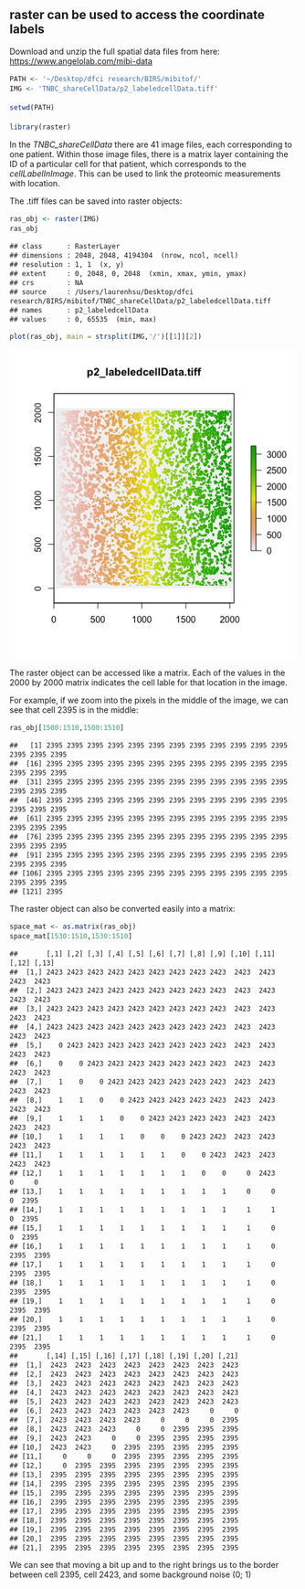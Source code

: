 raster can be used to access the coordinate labels
--------------------------------------------------

Download and unzip the full spatial data files from here:
<a href="https://www.angelolab.com/mibi-data" class="uri">https://www.angelolab.com/mibi-data</a>

``` r
PATH <- '~/Desktop/dfci research/BIRS/mibitof/'
IMG <- 'TNBC_shareCellData/p2_labeledcellData.tiff'

setwd(PATH)

library(raster)
```

In the *TNBC\_shareCellData* there are 41 image files, each
corresponding to one patient. Within those image files, there is a
matrix layer containing the ID of a particular cell for that patient,
which corresponds to the *cellLabelInImage*. This can be used to link the 
proteomic measurements with location.

The .tiff files can be saved into raster objects:

``` r
ras_obj <- raster(IMG)
ras_obj
```

    ## class      : RasterLayer 
    ## dimensions : 2048, 2048, 4194304  (nrow, ncol, ncell)
    ## resolution : 1, 1  (x, y)
    ## extent     : 0, 2048, 0, 2048  (xmin, xmax, ymin, ymax)
    ## crs        : NA 
    ## source     : /Users/laurenhsu/Desktop/dfci research/BIRS/mibitof/TNBC_shareCellData/p2_labeledcellData.tiff 
    ## names      : p2_labeledcellData 
    ## values     : 0, 65535  (min, max)

``` r
plot(ras_obj, main = strsplit(IMG,'/')[[1]][2])
```

![](raster_img_ex.png)

The raster object can be accessed like a matrix. Each of the values in
the 2000 by 2000 matrix indicates the cell lable for that location in
the image.

For example, if we zoom into the pixels in the middle of the image, we
can see that cell 2395 is in the middle:

``` r
ras_obj[1500:1510,1500:1510]
```

    ##   [1] 2395 2395 2395 2395 2395 2395 2395 2395 2395 2395 2395 2395 2395 2395 2395
    ##  [16] 2395 2395 2395 2395 2395 2395 2395 2395 2395 2395 2395 2395 2395 2395 2395
    ##  [31] 2395 2395 2395 2395 2395 2395 2395 2395 2395 2395 2395 2395 2395 2395 2395
    ##  [46] 2395 2395 2395 2395 2395 2395 2395 2395 2395 2395 2395 2395 2395 2395 2395
    ##  [61] 2395 2395 2395 2395 2395 2395 2395 2395 2395 2395 2395 2395 2395 2395 2395
    ##  [76] 2395 2395 2395 2395 2395 2395 2395 2395 2395 2395 2395 2395 2395 2395 2395
    ##  [91] 2395 2395 2395 2395 2395 2395 2395 2395 2395 2395 2395 2395 2395 2395 2395
    ## [106] 2395 2395 2395 2395 2395 2395 2395 2395 2395 2395 2395 2395 2395 2395 2395
    ## [121] 2395

The raster object can also be converted easily into a matrix:

``` r
space_mat <- as.matrix(ras_obj)
space_mat[1530:1510,1530:1510]
```

    ##       [,1] [,2] [,3] [,4] [,5] [,6] [,7] [,8] [,9] [,10] [,11] [,12] [,13]
    ##  [1,] 2423 2423 2423 2423 2423 2423 2423 2423 2423  2423  2423  2423  2423
    ##  [2,] 2423 2423 2423 2423 2423 2423 2423 2423 2423  2423  2423  2423  2423
    ##  [3,] 2423 2423 2423 2423 2423 2423 2423 2423 2423  2423  2423  2423  2423
    ##  [4,] 2423 2423 2423 2423 2423 2423 2423 2423 2423  2423  2423  2423  2423
    ##  [5,]    0 2423 2423 2423 2423 2423 2423 2423 2423  2423  2423  2423  2423
    ##  [6,]    0    0 2423 2423 2423 2423 2423 2423 2423  2423  2423  2423  2423
    ##  [7,]    1    0    0 2423 2423 2423 2423 2423 2423  2423  2423  2423  2423
    ##  [8,]    1    1    0    0 2423 2423 2423 2423 2423  2423  2423  2423  2423
    ##  [9,]    1    1    1    0    0 2423 2423 2423 2423  2423  2423  2423  2423
    ## [10,]    1    1    1    1    0    0    0 2423 2423  2423  2423  2423  2423
    ## [11,]    1    1    1    1    1    1    0    0 2423  2423  2423  2423  2423
    ## [12,]    1    1    1    1    1    1    1    0    0     0  2423     0     0
    ## [13,]    1    1    1    1    1    1    1    1    1     0     0     0  2395
    ## [14,]    1    1    1    1    1    1    1    1    1     1     1     0  2395
    ## [15,]    1    1    1    1    1    1    1    1    1     1     0     0  2395
    ## [16,]    1    1    1    1    1    1    1    1    1     1     0  2395  2395
    ## [17,]    1    1    1    1    1    1    1    1    1     1     0  2395  2395
    ## [18,]    1    1    1    1    1    1    1    1    1     1     0  2395  2395
    ## [19,]    1    1    1    1    1    1    1    1    1     1     0  2395  2395
    ## [20,]    1    1    1    1    1    1    1    1    1     1     0  2395  2395
    ## [21,]    1    1    1    1    1    1    1    1    1     1     0  2395  2395
    ##       [,14] [,15] [,16] [,17] [,18] [,19] [,20] [,21]
    ##  [1,]  2423  2423  2423  2423  2423  2423  2423  2423
    ##  [2,]  2423  2423  2423  2423  2423  2423  2423  2423
    ##  [3,]  2423  2423  2423  2423  2423  2423  2423  2423
    ##  [4,]  2423  2423  2423  2423  2423  2423  2423  2423
    ##  [5,]  2423  2423  2423  2423  2423  2423  2423  2423
    ##  [6,]  2423  2423  2423  2423  2423  2423     0     0
    ##  [7,]  2423  2423  2423  2423     0     0     0  2395
    ##  [8,]  2423  2423  2423     0     0  2395  2395  2395
    ##  [9,]  2423  2423     0     0  2395  2395  2395  2395
    ## [10,]  2423  2423     0  2395  2395  2395  2395  2395
    ## [11,]     0     0     0  2395  2395  2395  2395  2395
    ## [12,]     0  2395  2395  2395  2395  2395  2395  2395
    ## [13,]  2395  2395  2395  2395  2395  2395  2395  2395
    ## [14,]  2395  2395  2395  2395  2395  2395  2395  2395
    ## [15,]  2395  2395  2395  2395  2395  2395  2395  2395
    ## [16,]  2395  2395  2395  2395  2395  2395  2395  2395
    ## [17,]  2395  2395  2395  2395  2395  2395  2395  2395
    ## [18,]  2395  2395  2395  2395  2395  2395  2395  2395
    ## [19,]  2395  2395  2395  2395  2395  2395  2395  2395
    ## [20,]  2395  2395  2395  2395  2395  2395  2395  2395
    ## [21,]  2395  2395  2395  2395  2395  2395  2395  2395

We can see that moving a bit up and to the right brings us to the border
between cell 2395, cell 2423, and some background noise (0; 1)
